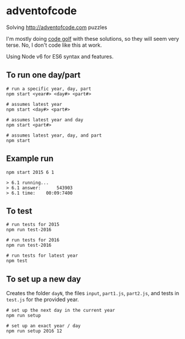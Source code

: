 # adventofcode
Solving http://adventofcode.com puzzles

I'm mostly doing [code golf](https://en.wikipedia.org/wiki/Code_golf) with these solutions, so they will seem very terse.
No, I don't code like this at work.

Using Node v6 for ES6 syntax and features.

To run one day/part
---
```
# run a specific year, day, part
npm start <year#> <day#> <part#>
 
# assumes latest year
npm start <day#> <part#>
 
# assumes latest year and day
npm start <part#>
 
# assumes latest year, day, and part
npm start
```

Example run
---
```
npm start 2015 6 1
 
> 6.1 running...
> 6.1 answer:	   543903
> 6.1 time:	   00:09:7400
```

To test
---
```
# run tests for 2015
npm run test-2016
 
# run tests for 2016
npm run test-2016
 
# run tests for latest year
npm test
```

To set up a new day
---
Creates the folder `dayN`, the files `input`, `part1.js`, `part2.js`, and tests in 
`test.js` for the provided year.

```
# set up the next day in the current year
npm run setup
 
# set up an exact year / day
npm run setup 2016 12
```
